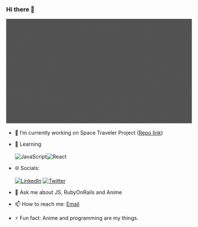 ### Hi there 👋
<img src="./Thiri Htet.gif" alt="introVideo" />


- 🔭 I’m currently working on Space Traveler Project ([Repo link](https://github.com/GraceHtet/SpaceTravellerHub))
- 🌱 Learning <br/> <br/>
![JavaScript](https://img.shields.io/badge/javascript-%23323330.svg?style=for-the-badge&logo=javascript&logoColor=%23F7DF1E)![React](https://img.shields.io/badge/react-%2320232a.svg?style=for-the-badge&logo=react&logoColor=%2361DAFB)
- 🌐 Socials: <br/> <br/>
[![LinkedIn](https://img.shields.io/badge/LinkedIn-%230077B5.svg?logo=linkedin&logoColor=white)](https://www.linkedin.com/in/thiri-htet/) [![Twitter](https://img.shields.io/badge/Twitter-%231DA1F2.svg?logo=Twitter&logoColor=white)](https://www.twitter.com/Grace_Htet4) 


- 💬 Ask me about JS, RubyOnRails and Anime
- 📫 How to reach me: [Email](thirihtethtetaung.dev@gmail.com)
- ⚡ Fun fact: Anime and programming are my things.


<!--

**GraceHtet/GraceHtet** is a ✨ _special_ ✨ repository because its `README.md` (this file) appears on your GitHub profile.

Here are some ideas to get you started:

- 👯 I’m looking to collaborate on ...
- 🤔 I’m looking for help with ...
- 😄 Pronouns: Grace
-->
